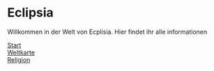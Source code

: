 # Eclipsia

Willkommen in der Welt von Ecplisia. Hier findet ihr alle informationen

[Start](start.md)  
[Weltkarte](world.md)  
[Religion](pantheon.md)